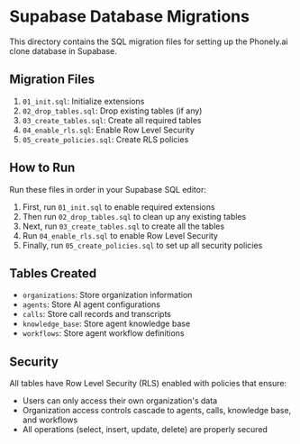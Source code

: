 # Supabase Database Migrations

This directory contains the SQL migration files for setting up the Phonely.ai clone database in Supabase.

## Migration Files

1. `01_init.sql`: Initialize extensions
2. `02_drop_tables.sql`: Drop existing tables (if any)
3. `03_create_tables.sql`: Create all required tables
4. `04_enable_rls.sql`: Enable Row Level Security
5. `05_create_policies.sql`: Create RLS policies

## How to Run

Run these files in order in your Supabase SQL editor:

1. First, run `01_init.sql` to enable required extensions
2. Then run `02_drop_tables.sql` to clean up any existing tables
3. Next, run `03_create_tables.sql` to create all the tables
4. Run `04_enable_rls.sql` to enable Row Level Security
5. Finally, run `05_create_policies.sql` to set up all security policies

## Tables Created

- `organizations`: Store organization information
- `agents`: Store AI agent configurations
- `calls`: Store call records and transcripts
- `knowledge_base`: Store agent knowledge base
- `workflows`: Store agent workflow definitions

## Security

All tables have Row Level Security (RLS) enabled with policies that ensure:
- Users can only access their own organization's data
- Organization access controls cascade to agents, calls, knowledge base, and workflows
- All operations (select, insert, update, delete) are properly secured
